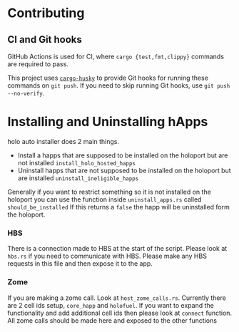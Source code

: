 # Contributing

## CI and Git hooks

GitHub Actions is used for CI, where `cargo {test,fmt,clippy}` commands are required to pass.

This project uses [`cargo-husky`] to provide Git hooks for running these commands on `git push`.
If you need to skip running Git hooks, use `git push --no-verify`.

[`cargo-husky`]: https://github.com/rhysd/cargo-husky

# Installing and Uninstalling hApps
holo auto installer does 2 main things.
- Install a happs that are supposed to be installed on the holoport but are not installed
  `install_holo_hosted_happs`
- Uninstall happs that are not supposed to be installed on the holoport but are installed
  `uninstall_ineligible_happs`

Generally if you want to restrict something so it is not installed on the holoport you can use the function inside 
`uninstall_apps.rs` called `should_be_installed` If this returns a `false` the happ will be uninstalled form the holoport.

### HBS
There is a connection made to HBS at the start of the script. Please look at `hbs.rs` if you need to communicate with HBS. Please make any HBS requests in this file and then expose it to the app.

### Zome
If you are making a zome call. Look at `host_zome_calls.rs`. Currently there are 2 cell ids setup, `core_happ` and `holofuel`. If you want to expand the functionality and add additional cell ids then please look at `connect` function. All zome calls should be made here and exposed to the other functions 